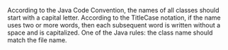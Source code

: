 According to the Java Code Convention, the names of all classes should start with a capital letter.
According to the TitleCase notation, if the name uses two or more words, then each subsequent word is written without a space and is capitalized.
One of the Java rules: the class name should match the file name.
